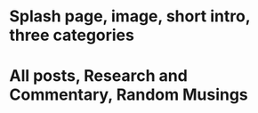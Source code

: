 # Splash page, image, short intro, three categories
# All posts, Research and Commentary, Random Musings
